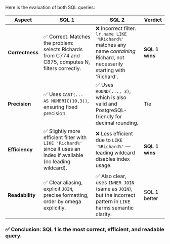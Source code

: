 Here is the evaluation of both SQL queries:

| Aspect          | SQL 1                                                                                                              | SQL 2                                                                                                                          | Verdict        |
| --------------- | ------------------------------------------------------------------------------------------------------------------ | ------------------------------------------------------------------------------------------------------------------------------ | -------------- |
| **Correctness** | ✅ Correct. Matches the problem: selects Richards from C774 and C875, computes N, filters correctly.                | ❌ Incorrect filter. `lr.name LIKE '%Richard%'` matches any name *containing* Richard, not necessarily starting with 'Richard'. | **SQL 1 wins** |
| **Precision**   | ✅ Uses `CAST(... AS NUMERIC(10,3))`, ensuring fixed precision.                                                     | ✅ Uses `ROUND(..., 3)`, which is also valid and PostgreSQL-friendly for decimal rounding.                                      | Tie            |
| **Efficiency**  | ✅ Slightly more efficient filter with `LIKE 'Richard%'` since it uses an index if available (no leading wildcard). | ❌ Less efficient due to `LIKE '%Richard%'` — leading wildcard disables index usage.                                            | **SQL 1 wins** |
| **Readability** | ✅ Clear aliasing, explicit `JOIN`, precise formatting, order by omega explicitly.                                  | ✅ Also clear, uses `INNER JOIN` (same as `JOIN`), but the incorrect pattern in `LIKE` harms semantic clarity.                  | SQL 1 better   |

### ✅ **Conclusion: SQL 1 is the most correct, efficient, and readable query.**

